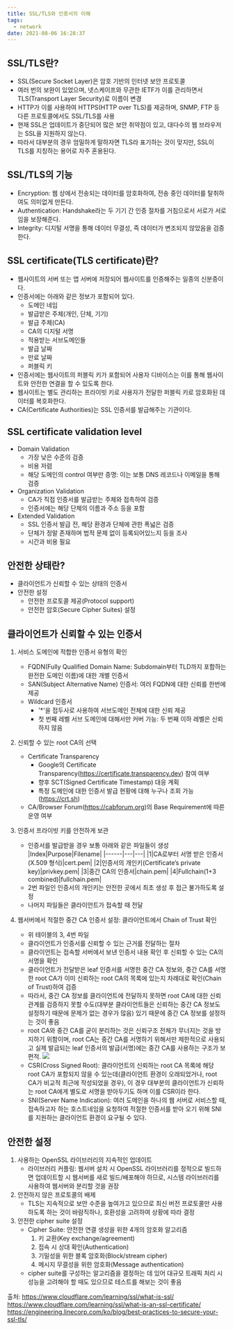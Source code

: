 ```yaml
---
title: SSL/TLS와 인증서의 이해
tags:
  - network
date: 2021-08-06 16:28:37
---
```


## SSL/TLS란?
- SSL(Secure Socket Layer)은 암호 기반의 인터넷 보안 프로토콜
- 여러 번의 보완이 있었으며, 넷스케이프와 무관한 IETF가 이를 관리하면서 TLS(Transport Layer Security)로 이름이 변경
- HTTP가 이를 사용하여 HTTPS(HTTP over TLS)를 제공하며, SNMP, FTP 등 다른 프로토콜에서도 SSL/TLS를 사용
- 현재 SSL은 업데이트가 중단되어 많은 보안 취약점이 있고, 대다수의 웹 브라우저는 SSL을 지원하지 않는다.
- 따라서 대부분의 경우 엄밀하게 말하자면 TLS라 표기하는 것이 맞지만, SSL이 TLS를 지칭하는 용어로 자주 혼용된다.

## SSL/TLS의 기능
- Encryption: 웹 상에서 전송되는 데이터를 암호화하여, 전송 중인 데이터를 탈취하여도 의미없게 만든다.
- Authentication: Handshake라는 두 기기 간 인증 절차를 거침으로서 서로가 서로임을 보장해준다.
- Integrity: 디지털 서명을 통해 데이터 무결성, 즉 데이터가 변조되지 않았음을 검증한다.

## SSL certificate(TLS certificate)란?
- 웹사이트의 서버 또는 앱 서버에 저장되어 웹사이트를 인증해주는 일종의 신분증이다.
- 인증서에는 아래와 같은 정보가 포함되어 있다.
    - 도메인 네임
    - 발급받은 주체(개인, 단체, 기기)
    - 발급 주체(CA)
    - CA의 디지털 서명
    - 적용받는 서브도메인들
    - 발급 날짜
    - 만료 날짜
    - 퍼블릭 키
- 인증서에는 웹사이트의 퍼블릭 키가 포함되어 사용자 디바이스는 이를 통해 웹사이트와 안전한 연결을 할 수 있도록 한다.
- 웹사이트는 별도 관리하는 프라이빗 키로 사용자가 전달한 퍼블릭 키로 암호화된 데이터를 복호화한다.
- CA(Certificate Authorities)는 SSL 인증서를 발급해주는 기관이다.

## SSL certificate validation level
- Domain Validation
    - 가장 낮은 수준의 검증
    - 비용 저렴
    - 해당 도메인의 control 여부만 증명: 이는 보통 DNS 레코드나 이메일을 통해 검증 
- Organization Validation
    - CA가 직접 인증서를 발급받는 주체와 접촉하여 검증
    - 인증서에는 해당 단체의 이름과 주소 등을 포함
- Extended Validation
    - SSL 인증서 발급 전, 해당 환경과 단체에 관한 폭넓은 검증
    - 단체가 정말 존재하며 법적 문제 없이 등록되어있느지 등을 조사
    - 시간과 비용 필요

## 안전한 상태란?
- 클라이언트가 신뢰할 수 있는 상태의 인증서
- 안전한 설정
    - 안전한 프로토콜 제공(Protocol support)
    - 안전한 암호(Secure Cipher Suites) 설정

## 클라이언트가 신뢰할 수 있는 인증서
1. 서비스 도메인에 적합한 인증서 유형의 확인
    - FQDN(Fully Qualified Domain Name: Subdomain부터 TLD까지 포함하는 완전한 도메인 이름)에 대한 개별 인증서
    - SAN(Subject Alternative Name) 인증서: 여러 FQDN에 대한 신뢰를 한번에 제공
    - Wildcard 인증서
        - '*'을 접두사로 사용하여 서브도메인 전체에 대한 신뢰 제공
        - 첫 번째 레벨 서브 도메인에 대해서만 커버 가능: 두 번째 이하 레벨은 신뢰하지 않음

2. 신뢰할 수 있는 root CA의 선택
    - Certificate Transparency
        - Google의 Certificate Transparency(https://certificate.transparency.dev) 참여 여부
        - 향후 SCT(Signed Certificate Timestamp) 대응 계획
        - 특정 도메인에 대한 인증서 발급 현황에 대해 누구나 조회 가능(https://crt.sh)
    - CA/Browser Forum(https://cabforum.org)의 Base Requirement에 따른 운영 여부

3. 인증서 프라이빗 키를 안전하게 보관
    - 인증서를 발급받을 경우 보통 아래와 같은 파일들이 생성
    |Index|Purpose|Filename|
    |------|---|---|
    |1|CA로부터 서명 받은 인증서(X.509 형식)|cert.pem|
    |2|인증서의 개인키(Certificate’s private key)|privkey.pem|
    |3|중간 CA의 인증서|chain.pem|
    |4|Fullchain(1+3 combined)|fullchain.pem|
    - 2번 파일인 인증서의 개인키는 안전한 곳에서 최초 생성 후 접근 불가하도록 설정
    - 나머지 파일들은 클라이언트가 접속할 때 전달

4. 웹서버에서 적절한 중간 CA 인증서 설정: 클라이언트에서 Chain of Trust 확인
    - 위 테이블의 3, 4번 파일
    - 클라이언트가 인증서를 신뢰할 수 있는 근거를 전달하는 절차
    - 클라이언트는 접속할 서버에서 보낸 인증서 내용 확인 후 신뢰할 수 있는 CA의 서명을 확인
    - 클라이언트가 전달받은 leaf 인증서를 서명한 중간 CA 정보와, 중간 CA를 서명한 root CA가 이미 신뢰하는 root CA의 목록에 있는지 차례대로 확인(Chain of Trust)하여 검증
    - 따라서, 중간 CA 정보를 클라이언트에 전달하지 못하면 root CA에 대한 신뢰관계를 검증하지 못할 수도(대부분 클라이언트들은 신뢰하는 중간 CA 정보도 설정하기 때문에 문제가 없는 경우가 많음) 있기 때문에 중간 CA 정보를 설정하는 것이 좋음
    - root CA와 중간 CA를 굳이 분리하는 것은 신뢰구조 전체가 무너지는 것을 방지하기 위함이며, root CA는 중간 CA를 서명하기 위해서만 제한적으로 사용되고 실제 발급되는 leaf 인증서의 발급(서명)에는 중간 CA를 사용하는 구조가 보편적.
    ![](/images/Chain_Of_Trust.png)
    - CSR(Cross Signed Root): 클라이언트의 신뢰하는 root CA 목록에 해당 root CA가 포함되지 않을 수 있는데(클라이언트 환경이 오래되었거나, root CA가 비교적 최근에 작성되었을 경우), 이 경우 대부분의 클라이언트가 신뢰하는 root CA에게 별도로 서명을 받아두기도 하며 이를 CSR이라 한다.
    - SNI(Server Name Indication): 여러 도메인을 하나의 웹 서버로 서비스할 때, 접속하고자 하는 호스트네임을 요청하여 적절한 인증서를 받아 오기 위해 SNI를 지원하는 클라이언트 환경이 요구될 수 있다.

## 안전한 설정
1. 사용하는 OpenSSL 라이브러리의 지속적인 업데이트
    - 라이브러리 커플링: 웹서버 설치 시 OpenSSL 라이브러리를 정적으로 빌드하면 업데이트할 시 웹서버를 새로 빌드/배포해야 하므로, 시스템 라이브러리를 사용하여 웹서버와 분리할 것을 권장
2. 안전하지 않은 프로토콜의 배제
    - TLS는 지속적으로 보안 수준을 높여가고 있으므로 최신 버전 프로토콜만 사용하도록 하는 것이 바람직하나, 호환성을 고려하여 상황에 따라 결정
3. 안전한 cipher suite 설정
    - Cipher Suite: 안전한 연결 생성을 위한 4개의 암호화 알고리즘
        1. 키 교환(Key exchange/agreement)
        2. 접속 시 상대 확인(Authentication)
        3. 기밀성을 위한 블록 암호화(Block/stream cipher)
        4. 메시지 무결성을 위한 암호화(Message authentication)
    - cipher suite를 구성하는 알고리즘을 결정하는 데 있어 대규모 트래픽 처리 시 성능을 고려해야 할 때도 있으므로 테스트를 해보는 것이 좋음 

출처:
https://www.cloudflare.com/learning/ssl/what-is-ssl/
https://www.cloudflare.com/learning/ssl/what-is-an-ssl-certificate/
https://engineering.linecorp.com/ko/blog/best-practices-to-secure-your-ssl-tls/
